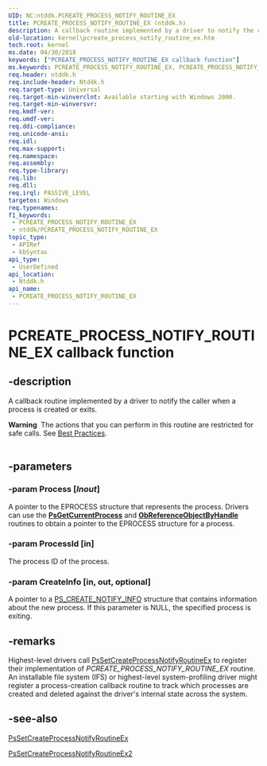 ```yaml
---
UID: NC:ntddk.PCREATE_PROCESS_NOTIFY_ROUTINE_EX
title: PCREATE_PROCESS_NOTIFY_ROUTINE_EX (ntddk.h)
description: A callback routine implemented by a driver to notify the caller when a process is created or exits.
old-location: kernel\pcreate_process_notify_routine_ex.htm
tech.root: kernel
ms.date: 04/30/2018
keywords: ["PCREATE_PROCESS_NOTIFY_ROUTINE_EX callback function"]
ms.keywords: PCREATE_PROCESS_NOTIFY_ROUTINE_EX, PCREATE_PROCESS_NOTIFY_ROUTINE_EX callback, SetCreateProcessNotifyRoutineEx, SetCreateProcessNotifyRoutineEx callback function [Kernel-Mode Driver Architecture], kernel.pcreate_process_notify_routine_ex, ntddk/SetCreateProcessNotifyRoutineEx
req.header: ntddk.h
req.include-header: Ntddk.h
req.target-type: Universal
req.target-min-winverclnt: Available starting with Windows 2000.
req.target-min-winversvr: 
req.kmdf-ver: 
req.umdf-ver: 
req.ddi-compliance: 
req.unicode-ansi: 
req.idl: 
req.max-support: 
req.namespace: 
req.assembly: 
req.type-library: 
req.lib: 
req.dll: 
req.irql: PASSIVE_LEVEL
targetos: Windows
req.typenames: 
f1_keywords:
 - PCREATE_PROCESS_NOTIFY_ROUTINE_EX
 - ntddk/PCREATE_PROCESS_NOTIFY_ROUTINE_EX
topic_type:
 - APIRef
 - kbSyntax
api_type:
 - UserDefined
api_location:
 - Ntddk.h
api_name:
 - PCREATE_PROCESS_NOTIFY_ROUTINE_EX
---
```


# PCREATE_PROCESS_NOTIFY_ROUTINE_EX callback function


## -description

A callback routine implemented by a driver to notify the caller when a process is created or exits.
<div class="alert"><b>Warning</b>  The actions that  you can perform in this routine are restricted for safe calls. See <a href="/windows-hardware/drivers/kernel/windows-kernel-mode-process-and-thread-manager#best">Best Practices</a>. </div><div> </div>

## -parameters

### -param Process [_Inout_]


A pointer to the EPROCESS structure that represents the process. Drivers can use the [**PsGetCurrentProcess**](../wdm/nf-wdm-iogetcurrentprocess.md) and [**ObReferenceObjectByHandle**](../wdm/nf-wdm-obreferenceobjectbyhandle.md) routines to obtain a pointer to the EPROCESS structure for a process.

### -param ProcessId [in]


The process ID of the process.

### -param CreateInfo [in, out, optional]


A pointer to a <a href="/windows-hardware/drivers/ddi/ntddk/ns-ntddk-_ps_create_notify_info">PS_CREATE_NOTIFY_INFO</a> structure that contains information about the new process. If this parameter is NULL, the specified process is exiting.

## -remarks

Highest-level drivers call <a href="/windows-hardware/drivers/ddi/ntddk/nf-ntddk-pssetcreateprocessnotifyroutineex">PsSetCreateProcessNotifyRoutineEx</a> to register their implementation of  <i>PCREATE_PROCESS_NOTIFY_ROUTINE_EX</i> routine. An installable file system (IFS) or highest-level system-profiling driver might register a process-creation callback routine to track which processes are created and deleted against the driver's internal state across the system.

## -see-also

<a href="/windows-hardware/drivers/ddi/ntddk/nf-ntddk-pssetcreateprocessnotifyroutineex">PsSetCreateProcessNotifyRoutineEx</a>



<a href="/windows-hardware/drivers/ddi/ntddk/nf-ntddk-pssetcreateprocessnotifyroutineex2">PsSetCreateProcessNotifyRoutineEx2</a>

